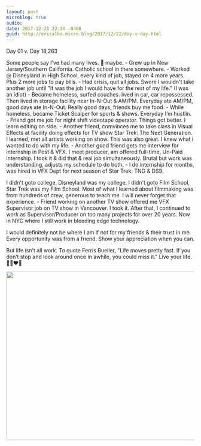 ```yaml
---
layout: post
microblog: true
audio: 
date: 2017-12-21 22:34 -0400
guid: http://ericalba.micro.blog/2017/12/22/day-v-day.html
---
```

Day 01 v. Day 18,263

Some people say I've had many lives. 🤔 maybe. - Grew up in New Jersey/Southern California. Catholic school in there somewhere. - Worked @ Disneyland in High School, every kind of job, stayed on 4 more years. Plus 2 more jobs to pay bills. - Had crisis, quit all jobs. Swore I wouldn't take another job until "It was the job I would have for the rest of my life." (I was an idiot) - Became homeless, surfed couches. lived in car, car repossessed. Then lived in storage facility near In-N-Out & AM/PM. Everyday ate AM/PM, good days ate In-N-Out. Really good days, friends buy me food. - While homeless, became Ticket Scalper for sports & shows. Everyday I‘m hustlin. - Friend got me job for night shift videotape operator. Things got better. I learn editing on side. - Another friend, comvinces me to take class in Visual Effects at facility doing effects for TV show Star Trek: The Next Generation. I learned, met all artists working on show. This was also great. I knew what i wanted to do with my life. - Another good friend gets me interview for internship in Post & VFX. I meet producer, am offered full-time, Un-Paid internship. I took it & did that & real job simultaneously. Brutal but work was understanding, adjusts my schedule to do both. - I do internship for months, was hired in VFX Dept for next season of Star Trek: TNG & DS9.

I didn't goto college. Disneyland was my college. I didn't goto Film School, Star Trek was my Film School. Most of what I learned about filmmaking was from hundreds of crew, generous to teach me. I will never forget that experience. - Friend working on another TV show offered me VFX Supervisor job on TV show in Vancouver. I took it. After that, I continued to work as Supervisor/Producer on too many projects for over 20 years. Now in NYC where I still work in bleeding edge technology.

I would definitely not be where I am if not for my friends & their trust in me. Every opportunity was from a friend. Show your appreciation when you can.

But life isn't all work. To quote Ferris Bueller, "Life moves pretty fast. If you don’t stop and look around once in awhile, you could miss it." Live your life. 💯🙏❤️🙌

<img src="http://micro.ericalba.com/uploads/2018/22b6cb7ad1.jpg" width="600" height="450" />
